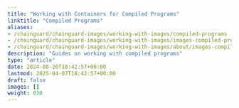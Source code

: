```yaml
---
title: "Working with Containers for Compiled Programs"
linktitle: "Compiled Programs"
aliases:
- /chainguard/chainguard-images/working-with-images/compiled-programs
- /chainguard/chainguard-images/working-with-images/images-compiled-programs
- /chainguard/chainguard-images/working-with-images/about/images-compiled-programs
description: "Guides on working with compiled programs"
type: "article"
date: 2024-08-26T18:42:57+00:00
lastmod: 2025-04-07T18:42:57+00:00
draft: false
images: []
weight: 030
---
```

